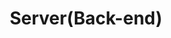 ---
layout: grid
type: tag
title: Server(Back-end)
slug: server
category: development
sidebar: true
order: 2
description: >
   get to know the server(Back-end)
---
